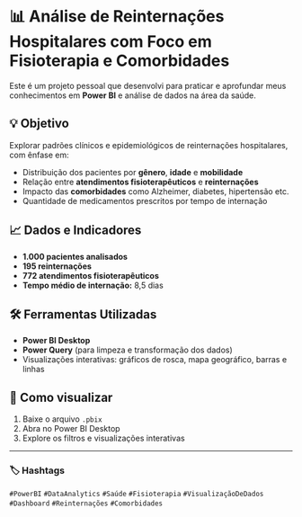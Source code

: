# 📊 Análise de Reinternações Hospitalares com Foco em Fisioterapia e Comorbidades

Este é um projeto pessoal que desenvolvi para praticar e aprofundar meus conhecimentos em **Power BI** e análise de dados na área da saúde.

## 💡 Objetivo
Explorar padrões clínicos e epidemiológicos de reinternações hospitalares, com ênfase em:
- Distribuição dos pacientes por **gênero**, **idade** e **mobilidade**
- Relação entre **atendimentos fisioterapêuticos** e **reinternações**
- Impacto das **comorbidades** como Alzheimer, diabetes, hipertensão etc.
- Quantidade de medicamentos prescritos por tempo de internação

## 📈 Dados e Indicadores
- **1.000 pacientes analisados**
- **195 reinternações**
- **772 atendimentos fisioterapêuticos**
- **Tempo médio de internação:** 8,5 dias

## 🛠️ Ferramentas Utilizadas
- **Power BI Desktop**
- **Power Query** (para limpeza e transformação dos dados)
- Visualizações interativas: gráficos de rosca, mapa geográfico, barras e linhas

## 📁 Como visualizar
1. Baixe o arquivo `.pbix`
2. Abra no Power BI Desktop
3. Explore os filtros e visualizações interativas
   
---

### 🏷️ Hashtags
`#PowerBI` `#DataAnalytics` `#Saúde` `#Fisioterapia` `#VisualizaçãoDeDados` `#Dashboard` `#Reinternações` `#Comorbidades`
